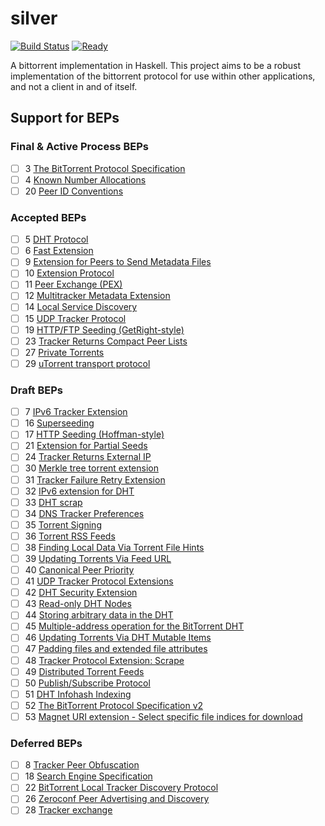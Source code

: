 # silver
[![Build Status](https://travis-ci.org/nytopop/silver.svg?branch=master)](https://travis-ci.org/nytopop/silver)  [![Ready](https://badge.waffle.io/nytopop/silver.svg?label=ready&title=Ready)](http://waffle.io/nytopop/silver)

A bittorrent implementation in Haskell. This project aims to be a robust implementation of the bittorrent protocol for use within other applications, and not a client in and of itself.

## Support for BEPs
### Final & Active Process BEPs
- [ ] 3 [The BitTorrent Protocol Specification](http://www.bittorrent.org/beps/bep_0003.html)
- [ ] 4 [Known Number Allocations](http://www.bittorrent.org/beps/bep_0004.html)
- [ ] 20 [Peer ID Conventions](http://www.bittorrent.org/beps/bep_0020.html)

### Accepted BEPs
- [ ] 5 [DHT Protocol](http://www.bittorrent.org/beps/bep_0005.html)
- [ ] 6 [Fast Extension](http://www.bittorrent.org/beps/bep_0006.html)
- [ ] 9 [Extension for Peers to Send Metadata Files](http://www.bittorrent.org/beps/bep_0009.html)
- [ ] 10 [Extension Protocol](http://www.bittorrent.org/beps/bep_0010.html)
- [ ] 11 [Peer Exchange (PEX)](http://www.bittorrent.org/beps/bep_0011.html)
- [ ] 12 [Multitracker Metadata Extension](http://www.bittorrent.org/beps/bep_0012.html)
- [ ] 14 [Local Service Discovery](http://www.bittorrent.org/beps/bep_0014.html)
- [ ] 15 [UDP Tracker Protocol](http://www.bittorrent.org/beps/bep_0015.html)
- [ ] 19 [HTTP/FTP Seeding (GetRight-style)](http://www.bittorrent.org/beps/bep_0019.html)
- [ ] 23 [Tracker Returns Compact Peer Lists](http://www.bittorrent.org/beps/bep_0023.html)
- [ ] 27 [Private Torrents](http://www.bittorrent.org/beps/bep_0027.html)
- [ ] 29 [uTorrent transport protocol](http://www.bittorrent.org/beps/bep_0029.html)

### Draft BEPs
- [ ] 7 [IPv6 Tracker Extension](http://www.bittorrent.org/beps/bep_0007.html)
- [ ] 16 [Superseeding](http://www.bittorrent.org/beps/bep_0016.html)
- [ ] 17 [HTTP Seeding (Hoffman-style)](http://www.bittorrent.org/beps/bep_0017.html)
- [ ] 21 [Extension for Partial Seeds](http://www.bittorrent.org/beps/bep_0021.html)
- [ ] 24 [Tracker Returns External IP](http://www.bittorrent.org/beps/bep_0024.html)
- [ ] 30 [Merkle tree torrent extension](http://www.bittorrent.org/beps/bep_0030.html)
- [ ] 31 [Tracker Failure Retry Extension](http://www.bittorrent.org/beps/bep_0031.html)
- [ ] 32 [IPv6 extension for DHT](http://www.bittorrent.org/beps/bep_0032.html)
- [ ] 33 [DHT scrap](http://www.bittorrent.org/beps/bep_0033.html)
- [ ] 34 [DNS Tracker Preferences](http://www.bittorrent.org/beps/bep_0034.html)
- [ ] 35 [Torrent Signing](http://www.bittorrent.org/beps/bep_0035.html)
- [ ] 36 [Torrent RSS Feeds](http://www.bittorrent.org/beps/bep_0036.html)
- [ ] 38 [Finding Local Data Via Torrent File Hints](http://www.bittorrent.org/beps/bep_0038.html)
- [ ] 39 [Updating Torrents Via Feed URL](http://www.bittorrent.org/beps/bep_0039.html)
- [ ] 40 [Canonical Peer Priority](http://www.bittorrent.org/beps/bep_0040.html)
- [ ] 41 [UDP Tracker Protocol Extensions](http://www.bittorrent.org/beps/bep_0041.html)
- [ ] 42 [DHT Security Extension](http://www.bittorrent.org/beps/bep_0042.html)
- [ ] 43 [Read-only DHT Nodes](http://www.bittorrent.org/beps/bep_0043.html)
- [ ] 44 [Storing arbitrary data in the DHT](http://www.bittorrent.org/beps/bep_0044.html)
- [ ] 45 [Multiple-address operation for the BitTorrent DHT](http://www.bittorrent.org/beps/bep_0045.html)
- [ ] 46 [Updating Torrents Via DHT Mutable Items](http://www.bittorrent.org/beps/bep_0046.html)
- [ ] 47 [Padding files and extended file attributes](http://www.bittorrent.org/beps/bep_0047.html)
- [ ] 48 [Tracker Protocol Extension: Scrape](http://www.bittorrent.org/beps/bep_0048.html)
- [ ] 49 [Distributed Torrent Feeds](http://www.bittorrent.org/beps/bep_0049.html)
- [ ] 50 [Publish/Subscribe Protocol](http://www.bittorrent.org/beps/bep_0050.html)
- [ ] 51 [DHT Infohash Indexing](http://www.bittorrent.org/beps/bep_0051.html)
- [ ] 52 [The BitTorrent Protocol Specification v2](http://www.bittorrent.org/beps/bep_0052.html)
- [ ] 53 [Magnet URI extension - Select specific file indices for download](http://www.bittorrent.org/beps/bep_0053.html)

### Deferred BEPs
- [ ] 8 [Tracker Peer Obfuscation](http://www.bittorrent.org/beps/bep_0008.html)
- [ ] 18 [Search Engine Specification](http://www.bittorrent.org/beps/bep_0018.html)
- [ ] 22 [BitTorrent Local Tracker Discovery Protocol](http://www.bittorrent.org/beps/bep_0022.html)
- [ ] 26 [Zeroconf Peer Advertising and Discovery](http://www.bittorrent.org/beps/bep_0026.html)
- [ ] 28 [Tracker exchange](http://www.bittorrent.org/beps/bep_0028.html)
